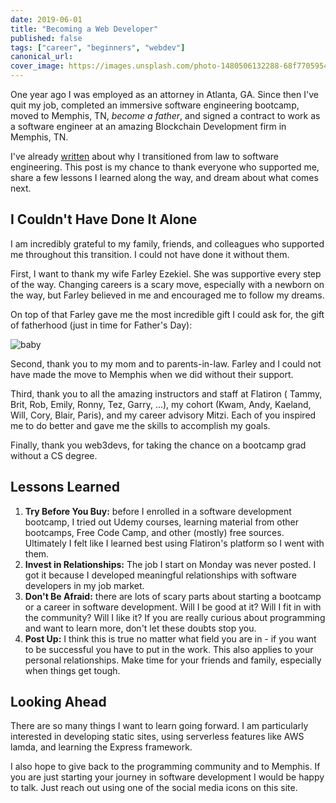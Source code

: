 ```yaml
---
date: 2019-06-01
title: "Becoming a Web Developer"
published: false
tags: ["career", "beginners", "webdev"]
canonical_url:
cover_image: https://images.unsplash.com/photo-1480506132288-68f7705954bd?ixlib=rb-1.2.1&ixid=eyJhcHBfaWQiOjEyMDd9&auto=format&fit=crop&w=1693&q=80
---
```


One year ago I was employed as an attorney in Atlanta, GA. Since then I've quit my job, completed an immersive software engineering bootcamp, moved to Memphis, TN, _become a father_, and signed a contract to work as a software engineer at an amazing Blockchain Development firm in Memphis, TN.

I've already [written](https://www.edezekiel.com/about) about why I transitioned from law to software engineering. This post is my chance to thank everyone who supported me, share a few lessons I learned along the way, and dream about what comes next.

## I Couldn't Have Done It Alone

I am incredibly grateful to my family, friends, and colleagues who supported me throughout this transition. I could not have done it without them.

First, I want to thank my wife Farley Ezekiel. She was supportive every step of the way. Changing careers is a scary move, especially with a newborn on the way, but Farley believed in me and encouraged me to follow my dreams.

On top of that Farley gave me the most incredible gift I could ask for, the gift of fatherhood (just in time for Father's Day):

![baby](https://i.imgur.com/GDaVsttm.jpg)

Second, thank you to my mom and to parents-in-law. Farley and I could not have made the move to Memphis when we did without their support.

Third, thank you to all the amazing instructors and staff at Flatiron ( Tammy, Brit, Rob, Emily, Ronny, Tez, Garry, ...), my cohort (Kwam, Andy, Kaeland, Will, Cory, Blair, Paris), and my career advisory Mitzi. Each of you inspired me to do better and gave me the skills to accomplish my goals.

Finally, thank you web3devs, for taking the chance on a bootcamp grad without a CS degree.

## Lessons Learned

1.  **Try Before You Buy:** before I enrolled in a software development bootcamp, I tried out Udemy courses, learning material from other bootcamps, Free Code Camp, and other (mostly) free sources. Ultimately I felt like I learned best using Flatiron's platform so I went with them.
2.  **Invest in Relationships:** The job I start on Monday was never posted. I got it because I developed meaningful relationships with software developers in my job market.
3.  **Don't Be Afraid:** there are lots of scary parts about starting a bootcamp or a career in software development. Will I be good at it? Will I fit in with the community? Will I like it? If you are really curious about programming and want to learn more, don't let these doubts stop you.
4.  **Post Up:** I think this is true no matter what field you are in - if you want to be successful you have to put in the work. This also applies to your personal relationships. Make time for your friends and family, especially when things get tough.

## Looking Ahead

There are so many things I want to learn going forward. I am particularly interested in developing static sites, using serverless features like AWS lamda, and learning the Express framework.

I also hope to give back to the programming community and to Memphis. If you are just starting your journey in software development I would be happy to talk. Just reach out using one of the social media icons on this site.

</article>
